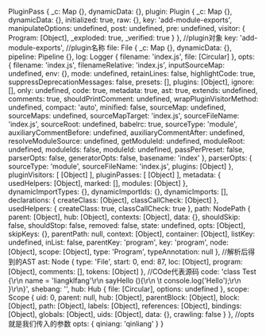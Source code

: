  PluginPass {
  _c: Map {},
  dynamicData: {},
  plugin:
   Plugin {
     _c: Map {},
     dynamicData: {},
     initialized: true,
     raw: {},
     key: 'add-module-exports',
     manipulateOptions: undefined,
     post: undefined,
     pre: undefined,
     visitor: { Program: [Object], _exploded: true, _verified: true } },
  //plugin对象
  key: 'add-module-exports',
 //plugin名称
  file:
   File {
     _c: Map {},
     dynamicData: {},
     pipeline: Pipeline {},
     log: Logger { filename: 'index.js', file: [Circular] },
     opts:
      { filename: 'index.js',
        filenameRelative: 'index.js',
        inputSourceMap: undefined,
        env: {},
        mode: undefined,
        retainLines: false,
        highlightCode: true,
        suppressDeprecationMessages: false,
        presets: [],
        plugins: [Object],
        ignore: [],
        only: undefined,
        code: true,
        metadata: true,
        ast: true,
        extends: undefined,
        comments: true,
        shouldPrintComment: undefined,
        wrapPluginVisitorMethod: undefined,
        compact: 'auto',
        minified: false,
        sourceMap: undefined,
        sourceMaps: undefined,
        sourceMapTarget: 'index.js',
        sourceFileName: 'index.js',
        sourceRoot: undefined,
        babelrc: true,
        sourceType: 'module',
        auxiliaryCommentBefore: undefined,
        auxiliaryCommentAfter: undefined,
        resolveModuleSource: undefined,
        getModuleId: undefined,
        moduleRoot: undefined,
        moduleIds: false,
        moduleId: undefined,
        passPerPreset: false,
        parserOpts: false,
        generatorOpts: false,
        basename: 'index' },
     parserOpts:
      { sourceType: 'module',
        sourceFileName: 'index.js',
        plugins: [Object] },
     pluginVisitors: [ [Object] ],
     pluginPasses: [ [Object] ],
     metadata: { usedHelpers: [Object], marked: [], modules: [Object] },
     dynamicImportTypes: {},
     dynamicImportIds: {},
     dynamicImports: [],
     declarations: { createClass: [Object], classCallCheck: [Object] },
     usedHelpers: { createClass: true, classCallCheck: true },
     path:
      NodePath {
        parent: [Object],
        hub: [Object],
        contexts: [Object],
        data: {},
        shouldSkip: false,
        shouldStop: false,
        removed: false,
        state: undefined,
        opts: [Object],
        skipKeys: {},
        parentPath: null,
        context: [Object],
        container: [Object],
        listKey: undefined,
        inList: false,
        parentKey: 'program',
        key: 'program',
        node: [Object],
        scope: [Object],
        type: 'Program',
        typeAnnotation: null },
//解析后得到的AST
     ast:
      Node {
        type: 'File',
        start: 0,
        end: 87,
        loc: [Object],
        program: [Object],
        comments: [],
        tokens: [Object] },
 //COde代表源码
     code: 'class Test {\r\n  name = \'liangklfang\'\r\n  sayHello (){\r\n  \t console.log(\'Hello\');\r\n  }\r\n}',
     shebang: '',
     hub: Hub { file: [Circular], options: undefined },
     scope:
      Scope {
        uid: 0,
        parent: null,
        hub: [Object],
        parentBlock: [Object],
        block: [Object],
        path: [Object],
        labels: [Object],
        references: [Object],
        bindings: [Object],
        globals: [Object],
        uids: [Object],
        data: {},
        crawling: false } },
 //opts就是我们传入的参数
  opts: { qiniang: 'qinliang' } }
